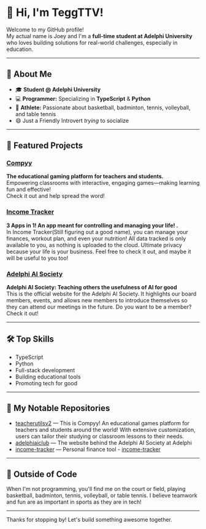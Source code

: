 # 👋 Hi, I'm TeggTTV!

Welcome to my GitHub profile!  
My actual name is Joey and I'm a **full-time student at Adelphi University** who loves building solutions for real-world challenges, especially in education.

---

## 🚀 About Me

- 🎓 **Student @ Adelphi University**
- 💻 **Programmer:** Specializing in **TypeScript** & **Python**
- 🏀 **Athlete:** Passionate about basketball, badminton, tennis, volleyball, and table tennis
- 😄 Just a Friendly Introvert _trying_ to socialize

---

## 🌟 Featured Projects

### [Compyy](https://compyy.org)  
**The educational gaming platform for teachers and students.**  
Empowering classrooms with interactive, engaging games—making learning fun and effective!  
Check it out and help spread the word!

### [Income Tracker](https://income-tracker-ebon,vercel.app)  
**3 Apps in 1! An app meant for controlling and managing your life! .**  
In Income Tracker(Still figuring out a good name), you can manage your finances, workout plan, and even your nutrition! All data tracked is only available to you, as nothing is uploaded to the cloud. Ultimate privacy because your life is your business.
Feel free to check it out, and maybe it will be useful to you too!

### [Adelphi AI Society](https://adelphiaisociety.vercel.app)  
**Adelphi AI Society: Teaching others the usefulness of AI for good**  
This is the official website for the Adelphi AI Society. It highlights our board members, events, and allows new members to introduce themselves so they can attend our meetings in the future.
Do you want to be a member? Check it out!

---

## 🛠️ Top Skills

- TypeScript
- Python
- Full-stack development
- Building educational tools
- Promoting tech for good

---

## 📂 My Notable Repositories

- [teacherutilsv2](https://github.com/TeggTTV/teacherutilsv2) — This is Compyy! An educational games platform for teachers and students around the world! With extensive customization, users can tailor their studying or classroom lessons to their needs.
- [adelphiaiclub](https://github.com/TeggTTV/adelphiaiclub) — The website behind the Adelphi AI Society at Adelphi
- [income-tracker](https://github.com/TeggTTV/income-tracker) — Personal finance tool - [income-tracker](https://income-tracker-ebon.vercel.app)

---

## 🏀 Outside of Code

When I'm not programming, you'll find me on the court or field, playing basketball, badminton, tennis, volleyball, or table tennis. I believe teamwork and fun are as important in sports as they are in tech!

---

Thanks for stopping by! Let's build something awesome together.  
